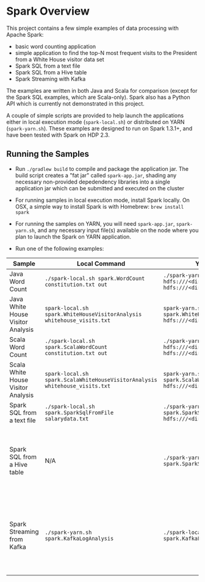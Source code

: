 Spark Overview
==============

This project contains a few simple examples of data processing with Apache Spark:

- basic word counting application
- simple application to find the top-N most frequent visits to the President from a White House visitor data set
- Spark SQL from a text file
- Spark SQL from a Hive table
- Spark Streaming with Kafka

The examples are written in both Java and Scala for comparison (except for the Spark SQL examples, which are Scala-only). Spark also has a Python API which is currently not demonstrated in this project.

A couple of simple scripts are provided to help launch the applications either in local execution mode (`spark-local.sh`) or distributed on YARN (`spark-yarn.sh`). These examples are designed to run on Spark 1.3.1+, and have been tested with Spark on HDP 2.3.

Running the Samples
-------------------

* Run `./gradlew build` to compile and package the application jar. The build script creates a "fat jar" called `spark-app.jar`, shading any necessary non-provided depedendency libraries into a single application jar which can be submitted and executed on the cluster

* For running samples in local execution mode, install Spark locally. On OSX, a simple way to install Spark is with Homebrew: `brew install spark`

* For running the samples on YARN, you will need `spark-app.jar`, `spark-yarn.sh`, and any necessary input file(s) available on the node where you plan to launch the Spark on YARN application.
  
* Run one of the following examples:

| Sample | Local Command | YARN command | Prerequisites
------- | -------- | ----------- | -------------|
| Java Word Count | `./spark-local.sh spark.WordCount constitution.txt out` | `./spark-yarn.sh spark.WordCount hdfs:///<dir>/constitution.txt hdfs:///<dir>/out` | For YARN, copy `constitution.txt` to `<dir>` in HDFS first |
| Java White House Visitor Analysis | `spark-local.sh spark.WhiteHouseVisitorAnalysis whitehouse_visits.txt` | `spark-yarn.sh spark.WhiteHouseVisitorAnalysis hdfs:///<dir>/whitehouse_visits.txt` | Unzip `whitehouse_visits.zip`. For YARN, copy `whitehouse_visits.txt` to `<dir>` in HDFS |
| Scala Word Count | `./spark-local.sh spark.ScalaWordCount constitution.txt out` | `./spark-yarn.sh spark.ScalaWordCount hdfs:///<dir>/constitution.txt hdfs:///<dir>/out` | For YARN, copy `constitution.txt` to `<dir>` in HDFS |
| Scala White House Visitor Analysis | `spark-local.sh spark.ScalaWhiteHouseVisitorAnalysis whitehouse_visits.txt` | `spark-yarn.sh spark.ScalaWhiteHouseVisitorAnalysis hdfs:///<dir>/whitehouse_visits.txt` | Unzip `whitehouse_visits.zip`. For YARN, copy `whitehouse_visits.txt` to `<dir>` in HDFS |
| Spark SQL from a text file | `./spark-local.sh spark.SparkSqlFromFile salarydata.txt` | `./spark-yarn.sh spark.SparkSqlFromFile hdfs:///<dir>/salarydata.txt` | For YARN, copy `salarydata.txt` to `<dir>` in HDFS |
| Spark SQL from a Hive table | N/A | `./spark-yarn.sh spark.SparkSqlFromHive` | Copy `/etc/hive/conf/hive-site.xml` to `$SPARK_HOME/conf`. Run `hive -f salaries.sql` to create and load the `salaries` table in Hive. Make sure your $SPARK_HOME/conf directory contains `hive-site.xml`.|
| Spark Streaming from Kafka | `./spark-yarn.sh spark.KafkaLogAnalysis` |`./spark-local.sh spark.KafkaLogAnalysis` | Assumes default Kafka configuration (broker port, etc.) as installed by Ambari. Create topic named 'hdfs-audit' in Kafka. Publish records from /var/log/hadoop/hdfs/hdfs-audit.log to the topic, using kafka-console-producer.sh |
